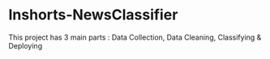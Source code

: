 # Inshorts-NewsClassifier
This project has 3 main parts : Data Collection, Data Cleaning, Classifying &amp; Deploying
